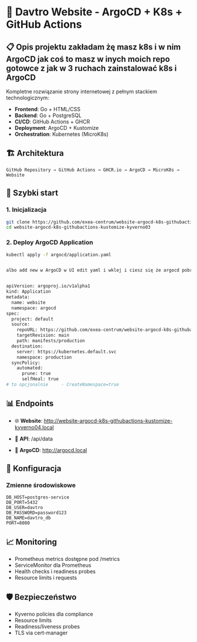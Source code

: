 # 🚀 Davtro Website - ArgoCD + K8s + GitHub Actions

## 📋 Opis projektu zakładam żę masz k8s i w nim ArgoCD jak coś to masz w inych moich repo gotowce z jak w 3 ruchach zainstalować k8s i ArgoCD

Kompletne rozwiązanie strony internetowej z pełnym stackiem technologicznym:

- **Frontend**: Go + HTML/CSS
- **Backend**: Go + PostgreSQL
- **CI/CD**: GitHub Actions + GHCR
- **Deployment**: ArgoCD + Kustomize
- **Orchestration**: Kubernetes (MicroK8s)

## 🏗️ Architektura

```
GitHub Repository → GitHub Actions → GHCR.io → ArgoCD → MicroK8s → Website
```

## 🚀 Szybki start

### 1. Inicjalizacja

```bash
git clone https://github.com/exea-centrum/website-argocd-k8s-githubactions-kustomize-kyverno04.git
cd website-argocd-k8s-githubactions-kustomize-kyverno03
```

### 2. Deploy ArgoCD Application

```bash
kubectl apply -f argocd/application.yaml


albo add new w ArgoCD w UI edit yaml i wklej i ciesz się że argocd pobrał i wszystko ci ogarneło:


apiVersion: argoproj.io/v1alpha1
kind: Application
metadata:
  name: website
  namespace: argocd
spec:
  project: default
  source:
    repoURL: https://github.com/exea-centrum/website-argocd-k8s-githubactions-kustomize-kyverno04.git
    targetRevision: main
    path: manifests/production
  destination:
    server: https://kubernetes.default.svc
    namespace: production
  syncPolicy:
    automated:
      prune: true
      selfHeal: true
# to opcjonalnie     - CreateNamespace=true


```

## 📊 Endpoints

- 🌐 **Website**: http://website-argocd-k8s-githubactions-kustomize-kyverno04.local
- 📡 **API**: /api/data

- 🎯 **ArgoCD**: http://argocd.local

## 🔧 Konfiguracja

### Zmienne środowiskowe

```
DB_HOST=postgres-service
DB_PORT=5432
DB_USER=davtro
DB_PASSWORD=password123
DB_NAME=davtro_db
PORT=8080
```

## 📈 Monitoring

- Prometheus metrics dostępne pod /metrics
- ServiceMonitor dla Prometheus
- Health checks i readiness probes
- Resource limits i requests

## 🛡️ Bezpieczeństwo

- Kyverno policies dla compliance
- Resource limits
- Readiness/liveness probes
- TLS via cert-manager
